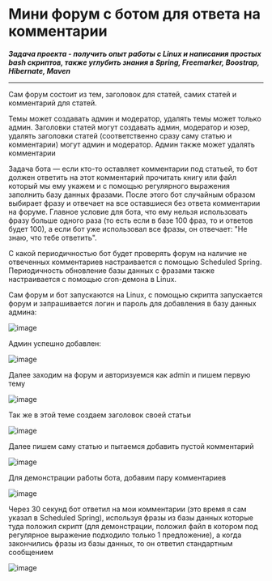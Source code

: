 # Мини форум с ботом для ответа на комментарии

***Задача проекта - получить опыт работы с Linux и написания простых bash скриптов, также углубить знания в Spring, Freemarker, Boostrap, Hibernate, Maven***
____
Сам форум состоит из тем, заголовок для статей, самих статей и комментарий для статей.

Темы может создавать админ и модератор, удалять темы может только админ.
Заголовки статей могут создавать админ, модератор и юзер, удалять заголовки статей (соответственно сразу саму статью и комментарии) могут админ и модератор.
Админ также может удалять комментарии

Задача бота — если кто-то оставляет комментарии под статьей, то бот должен ответить на этот комментарий
прочитать книгу или файл который мы ему укажем и с помощью регулярного выражения заполнить базу данных фразами.
После этого бот случайным образом выбирает фразу и отвечает на все оставшиеся без ответа комментарии на форуме. Главное условие для бота, что ему нельзя использовать фразу больше одного раза (то есть если в базе 100 фраз, то и ответов будет 100), а если бот уже использовал все фразы, он отвечает: "Не знаю, что тебе ответить".

С какой периодичностью бот будет проверять форум на наличие не отвеченных комментариев настраивается с помощью Scheduled Spring. Периодичность обновление базы данных с фразами также настраивается с помощью cron-демона в Linux.

Сам форум и бот запускаются на Linux, с помощью скрипта запускается форум и запрашивается логин и пароль для добавления в базу данных админа:

![image](https://user-images.githubusercontent.com/92450565/158563307-dae07600-d3c7-4ed4-806e-61e3265958b7.png)

Админ успешно добавлен:

![image](https://user-images.githubusercontent.com/92450565/158566051-c31e1f5a-cb0e-4682-8b30-33747680b8a7.png)

Далее заходим на форум и авторизуемся как admin и пишем первую тему

![image](https://user-images.githubusercontent.com/92450565/158567187-230c637f-4804-48cb-b543-fae60ddbb57a.png)

Так же в этой теме создаем заголовок своей статьи

![image](https://user-images.githubusercontent.com/92450565/158567378-381d862e-48cd-4008-9ccf-6c2f33818040.png)

Далее пишем саму статью и пытаемся добавить пустой комментарий

![image](https://user-images.githubusercontent.com/92450565/158567590-3644925a-25d6-4153-8ece-f86a93556c1b.png)

Для демонстрации работы бота, добавим пару комментариев

![image](https://user-images.githubusercontent.com/92450565/158568011-98740719-64cd-41d7-a8a8-9debabda9882.png)

Через 30 секунд бот ответил на мои комментарии (это время я сам указал в Scheduled Spring), используя фразы из базы данных которые туда положил скрипт (для демонстрации, положил файл в котором под регулярное выражение подходило только 1 предложение), а когда закончились фразы из базы данных, то он ответил стандартным сообщением

![image](https://user-images.githubusercontent.com/92450565/158570025-10930f21-190f-4fcd-9d43-abde76e37bf7.png)
